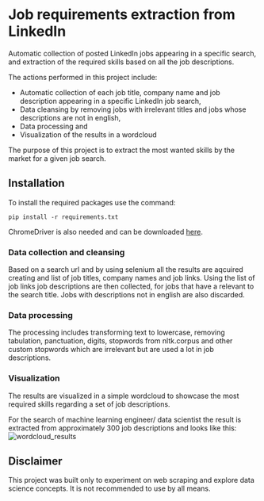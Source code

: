 # Job requirements extraction from LinkedIn
Automatic collection of posted LinkedIn jobs appearing in a specific search, and extraction of the required skills based on all the job descriptions.

The actions performed in this project include:
* Automatic collection of each job title, company name and job description appearing in a specific LinkedIn job search,
* Data cleansing by removing jobs with irrelevant titles and jobs whose descriptions are not in english,
* Data processing and
* Visualization of the results in a wordcloud

The purpose of this project is to extract the most wanted skills by the market for a given job search.


## Installation

To install the required packages use the command:
```
pip install -r requirements.txt
```

ChromeDriver is also needed and can be downloaded [here](https://chromedriver.chromium.org/downloads).

### Data collection and cleansing
Based on a search url and by using selenium all the results are aqcuired creating and list of job titles, company names and job links.
Using the list of job links job descriptions are then collected, for jobs that have a relevant to the search title. Jobs with descriptions not in english are also discarded.

### Data processing
The processing includes transforming text to lowercase, removing tabulation, panctuation, digits, stopwords from nltk.corpus and other custom stopwords which are irrelevant but are used a lot in job descriptions.

### Visualization
The results are visualized in a simple wordcloud to showcase the most required skills regarding a set of job descriptions.

For the search of machine learning engineer/ data scientist the result is extracted from approximately 300 job descriptions and looks like this:
![wordcloud_results](https://user-images.githubusercontent.com/80923325/201470625-585af273-159a-402e-8abc-ff1715d63647.png)

## Disclaimer
This project was built only to experiment on web scraping and explore data science concepts. It is not recommended to use by all means.
  
